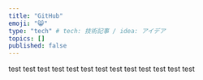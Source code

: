 ```yaml
---
title: "GitHub"
emoji: "😸"
type: "tech" # tech: 技術記事 / idea: アイデア
topics: []
published: false
---
```

test
test
test
test
test
test
test
test
test
test
test
test
test
